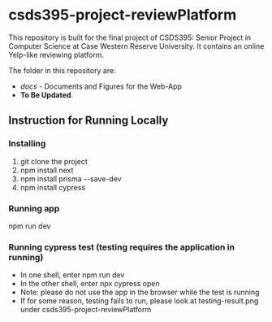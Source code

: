 # csds395-project-reviewPlatform
This repository is built for the final project of CSDS395: Senior Project in Computer Science at Case Western Reserve University. It contains an online Yelp-like reviewing platform.

The folder in this repository are:
- *docs* - Documents and Figures for the Web-App
- **To Be Updated**. 

## Instruction for Running Locally
### Installing 
1. git clone the project
2. npm install next
3. npm install prisma --save-dev
4. npm install cypress
### Running app
npm run dev
### Running cypress test (testing requires the application in running)
- In one shell, enter npm run dev
- In the other shell, enter npx cypress open
- Note: please do not use the app in the browser while the test is running
- If for some reason, testing fails to run, please look at testing-result.png under csds395-project-reviewPlatform
